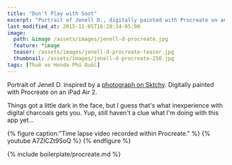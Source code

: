```yaml
---
title: "Don't Play with Soot"
excerpt: "Portrait of Jenell D., digitally painted with Procreate on an iPad."
last_modified_at: 2015-11-05T16:28:34-05:00
image: 
  path: &image /assets/images/jenell-d-procreate.jpg
  feature: *image
  teaser: /assets/images/jenell-d-procreate-teaser.jpg
  thumbnail: /assets/images/jenell-d-procreate-250.jpg
tags: [Thuê xe Honda Phú Quốc]
---
```


Portrait of Jenell D. inspired by a [photograph on Sktchy](http://sktchy.com/7i99Kc ). Digitally painted with Procreate on an iPad Air 2. 

Things got a little dark in the face, but I guess that's what inexperience with digital charcoals gets you. Yup, still haven't a clue what I'm doing with this app yet...

{% figure caption:"Time lapse video recorded within Procreate." %}
{% youtube A7ZlCZt9SoQ %}
{% endfigure %}

{% include boilerplate/procreate.md %}
